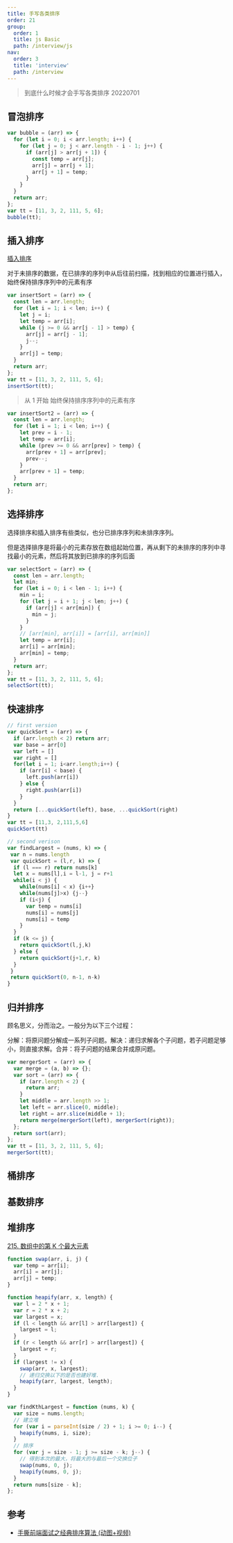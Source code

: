 ```yaml
---
title: 手写各类排序
order: 21
group:
  order: 1
  title: js Basic
  path: /interview/js
nav:
  order: 3
  title: 'interview'
  path: /interview
---
```


> 到底什么时候才会手写各类排序 20220701

## 冒泡排序

```js
var bubble = (arr) => {
  for (let i = 0; i < arr.length; i++) {
    for (let j = 0; j < arr.length - i - 1; j++) {
      if (arr[j] > arr[j + 1]) {
        const temp = arr[j];
        arr[j] = arr[j + 1];
        arr[j + 1] = temp;
      }
    }
  }
  return arr;
};
var tt = [11, 3, 2, 111, 5, 6];
bubble(tt);
```

## 插入排序

[插入排序](https://segmentfault.com/img/bVDcJz)

对于未排序的数据，在已排序的序列中从后往前扫描，找到相应的位置进行插入，始终保持排序序列中的元素有序

```js
var insertSort = (arr) => {
  const len = arr.length;
  for (let i = 1; i < len; i++) {
    let j = i;
    let temp = arr[i];
    while (j >= 0 && arr[j - 1] > temp) {
      arr[j] = arr[j - 1];
      j--;
    }
    arr[j] = temp;
  }
  return arr;
};
var tt = [11, 3, 2, 111, 5, 6];
insertSort(tt);
```

> 从 1 开始 始终保持排序序列中的元素有序

```js
var insertSort2 = (arr) => {
  const len = arr.length;
  for (let i = 1; i < len; i++) {
    let prev = i - 1;
    let temp = arr[i];
    while (prev >= 0 && arr[prev] > temp) {
      arr[prev + 1] = arr[prev];
      prev--;
    }
    arr[prev + 1] = temp;
  }
  return arr;
};
```

## 选择排序

选择排序和插入排序有些类似，也分已排序序列和未排序序列。

但是选择排序是将最小的元素存放在数组起始位置，再从剩下的未排序的序列中寻找最小的元素，然后将其放到已排序的序列后面

```js
var selectSort = (arr) => {
  const len = arr.length;
  let min;
  for (let i = 0; i < len - 1; i++) {
    min = i;
    for (let j = i + 1; j < len; j++) {
      if (arr[j] < arr[min]) {
        min = j;
      }
    }
    // [arr[min], arr[i]] = [arr[i], arr[min]]
    let temp = arr[i];
    arr[i] = arr[min];
    arr[min] = temp;
  }
  return arr;
};
var tt = [11, 3, 2, 111, 5, 6];
selectSort(tt);
```

## 快速排序

```js
// first version
var quickSort = (arr) => {
  if (arr.length < 2) return arr;
  var base = arr[0]
  var left = []
  var right = []
  for(let i = 1; i<arr.length;i++) {
    if (arr[i] < base) {
      left.push(arr[i])
    } else {
      right.push(arr[i])
    }
  }
  return [...quickSort(left), base, ...quickSort(right)
}
var tt = [11,3, 2,111,5,6]
quickSort(tt)

// second verison
var findLargest = (nums, k) => {
 var n = nums.length
 var quickSort = (l,r, k) => {
  if (l === r) return nums[k]
  let x = nums[l],i = l-1, j = r+1
  while(i < j) {
    while(nums[i] < x) {i++}
    while(nums[j]>x) {j--}
    if (i<j) {
      var temp = nums[i]
      nums[i] = nums[j]
      nums[i] = temp
    }
  }
  if (k <= j) {
    return quickSort(l,j,k)
  } else {
    return quickSort(j+1,r, k)
  }
 }
 return quickSort(0, n-1, n-k)
}
```

## 归并排序

顾名思义，分而治之。一般分为以下三个过程：

分解：将原问题分解成一系列子问题。解决：递归求解各个子问题，若子问题足够小，则直接求解。合并：将子问题的结果合并成原问题。

```js
var mergerSort = (arr) => {
  var merge = (a, b) => {};
  var sort = (arr) => {
    if (arr.length < 2) {
      return arr;
    }
    let middle = arr.length >> 1;
    let left = arr.slice(0, middle);
    let right = arr.slice(middle + 1);
    return merge(mergerSort(left), mergerSort(right));
  };
  return sort(arr);
};
var tt = [11, 3, 2, 111, 5, 6];
mergerSort(tt);
```

## 桶排序

## 基数排序

## 堆排序

[215. 数组中的第 K 个最大元素 ](https://leetcode.cn/problems/kth-largest-element-in-an-array/description/)

```js
function swap(arr, i, j) {
  var temp = arr[i];
  arr[i] = arr[j];
  arr[j] = temp;
}

function heapify(arr, x, length) {
  var l = 2 * x + 1;
  var r = 2 * x + 2;
  var largest = x;
  if (l < length && arr[l] > arr[largest]) {
    largest = l;
  }
  if (r < length && arr[r] > arr[largest]) {
    largest = r;
  }
  if (largest != x) {
    swap(arr, x, largest);
    // 递归交换以下的是否也建好堆.
    heapify(arr, largest, length);
  }
}

var findKthLargest = function (nums, k) {
  var size = nums.length;
  // 建立堆
  for (var i = parseInt(size / 2) + 1; i >= 0; i--) {
    heapify(nums, i, size);
  }
  // 排序
  for (var j = size - 1; j >= size - k; j--) {
    // 得到本次的最大，将最大的与最后一个交换位子
    swap(nums, 0, j);
    heapify(nums, 0, j);
  }
  return nums[size - k];
};
```

## 参考

- [手撕前端面试之经典排序算法 (动图+视频)](https://segmentfault.com/a/1190000039294642)
